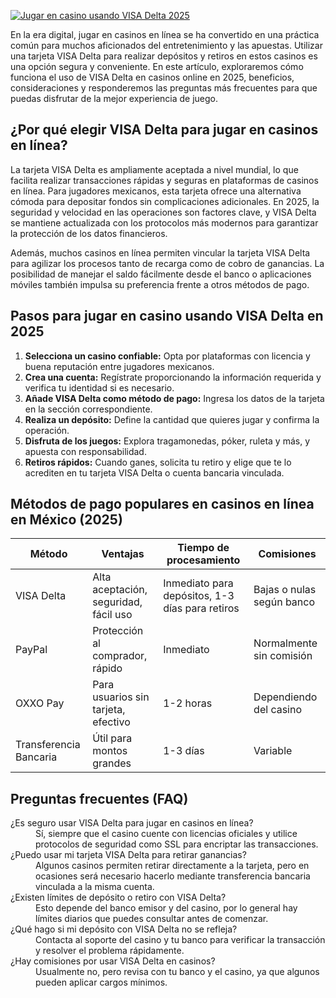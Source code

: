 [![Jugar en casino usando VISA Delta 2025](https://123-caf.pages.dev/gitsignup.png)](https://vrmoo.ru/Bt82HjjY)

<p>En la era digital, jugar en casinos en línea se ha convertido en una práctica común para muchos aficionados del entretenimiento y las apuestas. Utilizar una tarjeta VISA Delta para realizar depósitos y retiros en estos casinos es una opción segura y conveniente. En este artículo, exploraremos cómo funciona el uso de VISA Delta en casinos online en 2025, beneficios, consideraciones y responderemos las preguntas más frecuentes para que puedas disfrutar de la mejor experiencia de juego.</p>  <h2>¿Por qué elegir VISA Delta para jugar en casinos en línea?</h2> <p>La tarjeta VISA Delta es ampliamente aceptada a nivel mundial, lo que facilita realizar transacciones rápidas y seguras en plataformas de casinos en línea. Para jugadores mexicanos, esta tarjeta ofrece una alternativa cómoda para depositar fondos sin complicaciones adicionales. En 2025, la seguridad y velocidad en las operaciones son factores clave, y VISA Delta se mantiene actualizada con los protocolos más modernos para garantizar la protección de los datos financieros.</p>  <p>Además, muchos casinos en línea permiten vincular la tarjeta VISA Delta para agilizar los procesos tanto de recarga como de cobro de ganancias. La posibilidad de manejar el saldo fácilmente desde el banco o aplicaciones móviles también impulsa su preferencia frente a otros métodos de pago.</p>  <h2>Pasos para jugar en casino usando VISA Delta en 2025</h2> <ol>   <li><strong>Selecciona un casino confiable:</strong> Opta por plataformas con licencia y buena reputación entre jugadores mexicanos.</li>   <li><strong>Crea una cuenta:</strong> Regístrate proporcionando la información requerida y verifica tu identidad si es necesario.</li>   <li><strong>Añade VISA Delta como método de pago:</strong> Ingresa los datos de la tarjeta en la sección correspondiente.</li>   <li><strong>Realiza un depósito:</strong> Define la cantidad que quieres jugar y confirma la operación.</li>   <li><strong>Disfruta de los juegos:</strong> Explora tragamonedas, póker, ruleta y más, y apuesta con responsabilidad.</li>   <li><strong>Retiros rápidos:</strong> Cuando ganes, solicita tu retiro y elige que te lo acrediten en tu tarjeta VISA Delta o cuenta bancaria vinculada.</li> </ol>  <h2>Métodos de pago populares en casinos en línea en México (2025)</h2> <table>   <thead>     <tr>       <th>Método</th>       <th>Ventajas</th>       <th>Tiempo de procesamiento</th>       <th>Comisiones</th>     </tr>   </thead>   <tbody>     <tr>       <td>VISA Delta</td>       <td>Alta aceptación, seguridad, fácil uso</td>       <td>Inmediato para depósitos, 1-3 días para retiros</td>       <td>Bajas o nulas según banco</td>     </tr>     <tr>       <td>PayPal</td>       <td>Protección al comprador, rápido</td>       <td>Inmediato</td>       <td>Normalmente sin comisión</td>     </tr>     <tr>       <td>OXXO Pay</td>       <td>Para usuarios sin tarjeta, efectivo</td>       <td>1-2 horas</td>       <td>Dependiendo del casino</td>     </tr>     <tr>       <td>Transferencia Bancaria</td>       <td>Útil para montos grandes</td>       <td>1-3 días</td>       <td>Variable</td>     </tr>   </tbody> </table>  <h2>Preguntas frecuentes (FAQ)</h2> <dl>   <dt>¿Es seguro usar VISA Delta para jugar en casinos en línea?</dt>   <dd>Sí, siempre que el casino cuente con licencias oficiales y utilice protocolos de seguridad como SSL para encriptar las transacciones.</dd>    <dt>¿Puedo usar mi tarjeta VISA Delta para retirar ganancias?</dt>   <dd>Algunos casinos permiten retirar directamente a la tarjeta, pero en ocasiones será necesario hacerlo mediante transferencia bancaria vinculada a la misma cuenta.</dd>    <dt>¿Existen límites de depósito o retiro con VISA Delta?</dt>   <dd>Esto depende del banco emisor y del casino, por lo general hay límites diarios que puedes consultar antes de comenzar.</dd>    <dt>¿Qué hago si mi depósito con VISA Delta no se refleja?</dt>   <dd>Contacta al soporte del casino y tu banco para verificar la transacción y resolver el problema rápidamente.</dd>    <dt>¿Hay comisiones por usar VISA Delta en casinos?</dt>   <dd>Usualmente no, pero revisa con tu banco y el casino, ya que algunos pueden aplicar cargos mínimos.</dd> </dl>